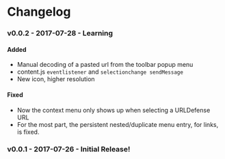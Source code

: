 # Changelog

### v0.0.2 - 2017-07-28 - Learning
#### Added
- Manual decoding of a pasted url from the toolbar popup menu
- content.js `eventlistener` and `selectionchange sendMessage`
- New icon, higher resolution

#### Fixed
- Now the context menu only shows up when selecting a URLDefense URL
- For the most part, the persistent nested/duplicate menu entry, for links, is fixed.


### v0.0.1 - 2017-07-26 - Initial Release!
